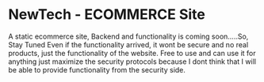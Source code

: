 # NewTech - ECOMMERCE Site

A static ecommerce site,
Backend and functionality is coming soon.....So, Stay Tuned
Even if the functionality arrived, it wont be secure and no real products, just the functionality of the website.
Free to use and can use it for anything just maximize the security protocols because I dont think that I will be able to provide functionality from the security side.
